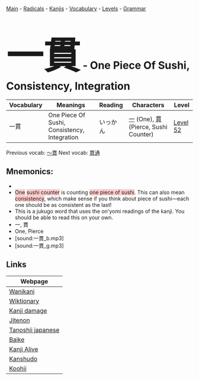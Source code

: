 <style> bigfont {font-size: 100px}</style>
[Main](../README.md) -
[Radicals](../radicals.md) -
[Kanjis](../kanjis.md) -
[Vocabulary](../vocabulary.md) -
[Levels](../levels.md) -
[Grammar](../grammar.md)
# <bigfont> 一貫</bigfont> - One Piece Of Sushi, Consistency, Integration 

| Vocabulary | Meanings | Reading | Characters | Level |
| --- | --- | --- | --- | --- |
| 一貫 | One Piece Of Sushi, Consistency, Integration | いっかん |  [一](../kanjis/一.md) (One), [貫](../kanjis/貫.md) (Pierce, Sushi Counter) | [Level 52](../levels/wk_level52.md) |

Previous vocab: [〜貫](〜貫.md) Next vocab: [貫通](貫通.md) 

## Mnemonics:

* 
* <span style="background-color:#ffcccb"> One</span> <span style="background-color:#ffcccb"> sushi counter</span> is counting <span style="background-color:#ffcccb"> one piece of sushi</span>. This can also mean <span style="background-color:#ffcccb"> consistency</span>, which make sense if you think about piece of sushi—each one should be as consistent as the last!
* This is a jukugo word that uses the on'yomi readings of the kanji. You should be able to read this on your own.
* 一, 貫
* One, Pierce
* [sound:一貫_b.mp3]
* [sound:一貫_g.mp3]


## Links 

| Webpage |
| --- |
| [Wanikani          ](https://www.wanikani.com/kanji/一貫) |
| [Wiktionary        ](https://en.wiktionary.org/wiki/一貫) |
| [Kanji damage      ](http://www.kanjidamage.com/kanji/search?utf8=✓&q=一貫) |
| [Jitenon           ](https://jitenon.com/kanji/一貫) |
| [Tanoshii japanese ](https://www.tanoshiijapanese.com/dictionary/kanji.cfm?k=一貫) |
| [Baike             ](https://baike.baidu.com/item/一貫) |
| [Kanji Alive       ](https://app.kanjialive.com/一貫) |
| [Kanshudo          ](https://www.kanshudo.com/searchmn?q=一貫) |
| [Koohii            ](https://kanji.koohii.com/study/kanji/一貫) |
